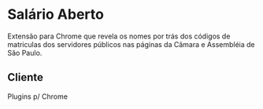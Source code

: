 # Salário Aberto

Extensão para Chrome que revela os nomes por trás dos códigos de matriculas dos servidores públicos nas páginas da Câmara e Assembléia de São Paulo.

## Cliente

Plugins p/ Chrome
